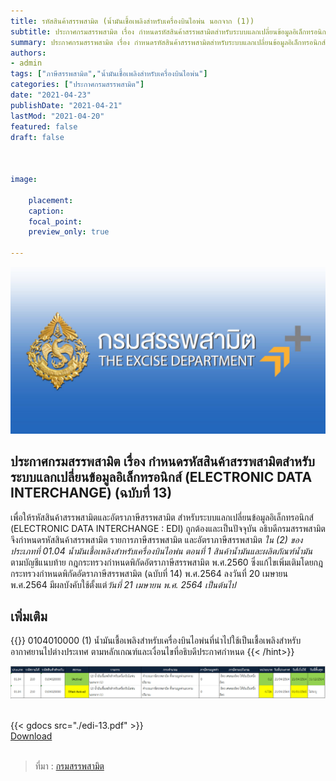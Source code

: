 ```yaml
---
title: รหัสสินค้าสรรพสามิต (น้ำมันเชื้อเพลิงสำหรับเครื่องบินไอพ่น นอกจาก (1))
subtitle: ประกาศกรมสรรพสามิต เรื่อง กำหนดรหัสสินค้าสรรพสามิตสำหรับระบบแลกเปลี่ยนข้อมูลอิเล็กทรอนิกส์ (ELECTRONIC DATA INTERCHANGE) (ฉบับที่ 13)
summary: ประกาศกรมสรรพสามิต เรื่อง กำหนดรหัสสินค้าสรรพสามิตสำหรับระบบแลกเปลี่ยนข้อมูลอิเล็กทรอนิกส์ (ELECTRONIC DATA INTERCHANGE) (ฉบับที่ 13) เป็นการกำหนดรหัสสินค้าสรรพสามิต และอัตราภาษีสรรพสามิต เฉพาะในส่วนของสินค้าน้ำมันเชื้อเพลิงสำหรับเครื่องบินไอพ่น นอกจาก (1)
authors:
- admin
tags: ["ภาษีสรรพสามิต","น้ำมันเชื้อเพลิงสำหรับเครื่องบินไอพ่น"]
categories: ["ประกาศกรมสรรพสามิต"]
date: "2021-04-23"
publishDate: "2021-04-21"
lastMod: "2021-04-20"
featured: false
draft: false

   

image:

    placement:
    caption:
    focal_point: 
    preview_only: true

---
```


  

![](featured.jpg)

  
  

## ประกาศกรมสรรพสามิต เรื่อง กำหนดรหัสสินค้าสรรพสามิตสำหรับระบบแลกเปลี่ยนข้อมูลอิเล็กทรอนิกส์ (ELECTRONIC DATA INTERCHANGE) (ฉบับที่ 13)

  

เพื่อให้รหัสสินค้าสรรพสามิตและอัตราภาษีสรรพสามิต สำหรับระบบแลกเปลี่ยนข้อมูลอิเล็กทรอนิกส์ (ELECTRONIC DATA INTERCHANGE : EDI) ถูกต้องและเป็นปัจจุบัน อธิบดีกรมสรรพสามิตจึงกำหนดรหัสสินค้าสรรพสามิต รายการภาษีสรรพสามิต และอัตราภาษีสรรพสามิต *ใน (2) ของประเภทที่ 01.04 น้ำมันเชื้อเพลิงสำหรับเครื่องบินไอพ่น ตอนที่ 1 สินค้าน้ำมันและผลิตภัณฑ์น้ำมัน* ตามบัญชีแนบท้าย กฎกระทรวงกำหนดพิกัดอัตราภาษีสรรพสามิต พ.ศ.2560 ซึ่งแก้ไขเพิ่มเติมโดยกฎกระทรวงกำหนดพิกัดอัตราภาษีสรรพสามิต (ฉบับที่ 14) พ.ศ.2564 ลงวันที่ 20 เมษายน พ.ศ.2564 มีผลบังคับใช้ตั้งแต่*วันที่ 21 เมษายน พ.ศ. 2564 เป็นต้นไป*

  
## เพิ่มเติม
{{<hint success>}}
0104010000 (1) น้ำมันเชื้อเพลิงสำหรับเครื่องบินไอพ่นที่นำไปใช้เป็นเชื้อเพลิงสำหรับอากาศยานไปต่างประเทศ ตามหลักเกณฑ์และเงื่อนไขที่อธิบดีประกาศกำหนด
{{< /hint>}}

![](img-02.jpg)

  
<br>
{{< gdocs src="./edi-13.pdf" >}}

<br>

<div class="article-tags">
<a class="badge badge-danger" href="./edi-13.pdf" target="_blank" id="download_files_new">Download</a> 
</div>
<br>
  

> ที่มา : [กรมสรรพสามิต](http://edi.excise.go.th/)
